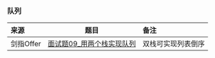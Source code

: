 ### 队列
来源|题目|备注
:---|:---:|:---|
剑指Offer|[面试题09_用两个栈实现队列](JianZhiOffer/面试题09_用两个栈实现队列.py)|双栈可实现列表倒序|
